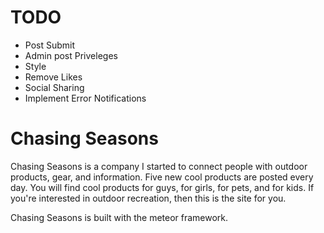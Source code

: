 TODO
====

- Post Submit
- Admin post Priveleges
- Style
- Remove Likes
- Social Sharing
- Implement Error Notifications

Chasing Seasons
===============
Chasing Seasons is a company I started to connect people with outdoor products, 
gear, and information. Five new cool products are posted every day. You will
find cool products for guys, for girls, for pets, and for kids. If you're
interested in outdoor recreation, then this is the site for you.

Chasing Seasons is built with the meteor framework.
